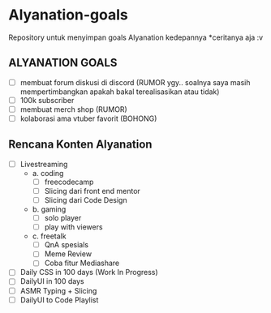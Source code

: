 # Alyanation-goals
Repository untuk menyimpan goals Alyanation kedepannya *ceritanya aja :v

## ALYANATION GOALS

- [ ] membuat forum diskusi di discord (RUMOR ygy.. soalnya saya masih mempertimbangkan apakah bakal terealisasikan atau tidak)
- [ ] 100k subscriber
- [ ] membuat merch shop (RUMOR)
- [ ] kolaborasi ama vtuber favorit (BOHONG)

## Rencana Konten Alyanation

- [ ] Livestreaming 
  - a. coding
    - [ ] freecodecamp
    - [ ] Slicing dari front end mentor
    - [ ] Slicing dari Code Design
  - b. gaming
    - [ ] solo player
    - [ ] play with viewers
  - c. freetalk 
    - [ ] QnA spesials
    - [ ] Meme Review
    - [ ] Coba fitur Mediashare
- [ ] Daily CSS in 100 days (Work In Progress)
- [ ] DailyUI in 100 days
- [ ] ASMR Typing + Slicing
- [ ] DailyUI to Code Playlist
